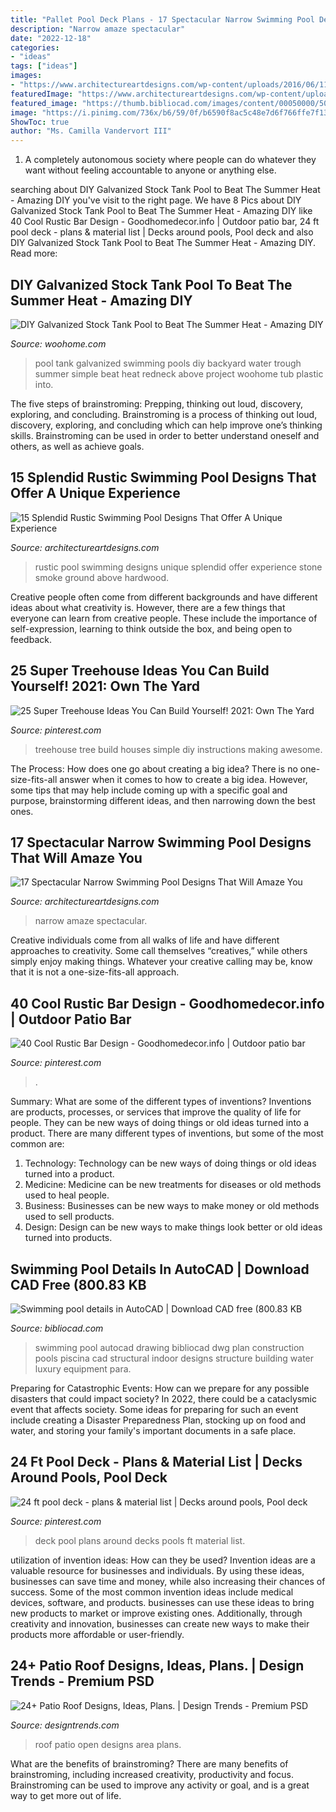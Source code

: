 ```yaml
---
title: "Pallet Pool Deck Plans - 17 Spectacular Narrow Swimming Pool Designs That Will Amaze You"
description: "Narrow amaze spectacular"
date: "2022-12-18"
categories:
- "ideas"
tags: ["ideas"]
images:
- "https://www.architectureartdesigns.com/wp-content/uploads/2016/06/11-19.jpg"
featuredImage: "https://www.architectureartdesigns.com/wp-content/uploads/2016/06/11-19.jpg"
featured_image: "https://thumb.bibliocad.com/images/content/00050000/5000/55604.gif"
image: "https://i.pinimg.com/736x/b6/59/0f/b6590f8ac5c48e7d6f766ffe7f139212.jpg"
ShowToc: true
author: "Ms. Camilla Vandervort III"
---
```



1. A completely autonomous society where people can do whatever they want without feeling accountable to anyone or anything else. 

	

		
searching about DIY Galvanized Stock Tank Pool to Beat The Summer Heat - Amazing DIY you've visit to the right page. We have 8 Pics about DIY Galvanized Stock Tank Pool to Beat The Summer Heat - Amazing DIY like 40 Cool Rustic Bar Design - Goodhomedecor.info | Outdoor patio bar, 24 ft pool deck - plans &amp; material list | Decks around pools, Pool deck and also DIY Galvanized Stock Tank Pool to Beat The Summer Heat - Amazing DIY. Read more:
		
    
## DIY Galvanized Stock Tank Pool To Beat The Summer Heat - Amazing DIY

<img loading=lazy src="http://www.woohome.com/wp-content/uploads/2016/06/galvanized-stock-tank-pool-ideas-woohome-10.jpg" onerror="this.onerror=null;this.src='https://tse3.mm.bing.net/th?id=OIP.-Z3Fqoz01op8RRicAVlgSgHaQq&amp;pid=15.1';" alt="DIY Galvanized Stock Tank Pool to Beat The Summer Heat - Amazing DIY">

_Source: woohome.com_

>pool tank galvanized swimming pools diy backyard water trough summer simple beat heat redneck above project woohome tub plastic into. 

	

The five steps of brainstroming: Prepping, thinking out loud, discovery, exploring, and concluding.
Brainstroming is a process of thinking out loud, discovery, exploring, and concluding which can help improve one’s thinking skills. Brainstroming can be used in order to better understand oneself and others, as well as achieve goals.

    
## 15 Splendid Rustic Swimming Pool Designs That Offer A Unique Experience

<img loading=lazy src="http://www.architectureartdesigns.com/wp-content/uploads/2015/02/15-Splendid-Rustic-Swimming-Pool-Designs-That-Offer-A-Unique-Experience-10-630x420.jpg" onerror="this.onerror=null;this.src='https://tse3.mm.bing.net/th?id=OIP.MjnkM8T9co814c4EpzkbxwHaE8&amp;pid=15.1';" alt="15 Splendid Rustic Swimming Pool Designs That Offer A Unique Experience">

_Source: architectureartdesigns.com_

>rustic pool swimming designs unique splendid offer experience stone smoke ground above hardwood. 

	

Creative people often come from different backgrounds and have different ideas about what creativity is. However, there are a few things that everyone can learn from creative people. These include the importance of self-expression, learning to think outside the box, and being open to feedback.

    
## 25 Super Treehouse Ideas You Can Build Yourself! 2021: Own The Yard

<img loading=lazy src="https://i.pinimg.com/736x/8e/50/c9/8e50c9c8824cca6e1102a4b2e4807057.jpg" onerror="this.onerror=null;this.src='https://tse4.mm.bing.net/th?id=OIP.-MMio_DKBQnrynbPA7w5HAHaEL&amp;pid=15.1';" alt="25 Super Treehouse Ideas You Can Build Yourself! 2021: Own The Yard">

_Source: pinterest.com_

>treehouse tree build houses simple diy instructions making awesome. 

	

The Process: How does one go about creating a big idea?
There is no one-size-fits-all answer when it comes to how to create a big idea. However, some tips that may help include coming up with a specific goal and purpose, brainstorming different ideas, and then narrowing down the best ones.

    
## 17 Spectacular Narrow Swimming Pool Designs That Will Amaze You

<img loading=lazy src="https://www.architectureartdesigns.com/wp-content/uploads/2016/06/11-19.jpg" onerror="this.onerror=null;this.src='https://tse4.mm.bing.net/th?id=OIP.65W624i81chxO1r02-J3WgHaFK&amp;pid=15.1';" alt="17 Spectacular Narrow Swimming Pool Designs That Will Amaze You">

_Source: architectureartdesigns.com_

>narrow amaze spectacular. 

	

Creative individuals come from all walks of life and have different approaches to creativity. Some call themselves “creatives,” while others simply enjoy making things. Whatever your creative calling may be, know that it is not a one-size-fits-all approach.

    
## 40 Cool Rustic Bar Design - Goodhomedecor.info | Outdoor Patio Bar

<img loading=lazy src="https://i.pinimg.com/736x/b6/59/0f/b6590f8ac5c48e7d6f766ffe7f139212.jpg" onerror="this.onerror=null;this.src='https://tse1.mm.bing.net/th?id=OIP.fiRPL0XAmE3yQP1HF5lKRgHaJ6&amp;pid=15.1';" alt="40 Cool Rustic Bar Design - Goodhomedecor.info | Outdoor patio bar">

_Source: pinterest.com_

>. 

	

Summary: What are some of the different types of inventions?
Inventions are products, processes, or services that improve the quality of life for people. They can be new ways of doing things or old ideas turned into a product. There are many different types of inventions, but some of the most common are:
1) Technology: Technology can be new ways of doing things or old ideas turned into a product.
2) Medicine: Medicine can be new treatments for diseases or old methods used to heal people.
3) Business: Businesses can be new ways to make money or old methods used to sell products.
4) Design: Design can be new ways to make things look better or old ideas turned into products.

    
## Swimming Pool Details In AutoCAD | Download CAD Free (800.83 KB

<img loading=lazy src="https://thumb.bibliocad.com/images/content/00050000/5000/55604.gif" onerror="this.onerror=null;this.src='https://tse3.mm.bing.net/th?id=OIP.iRYPTJuBFwgGil91TO8vdwHaFY&amp;pid=15.1';" alt="Swimming pool details in AutoCAD | Download CAD free (800.83 KB">

_Source: bibliocad.com_

>swimming pool autocad drawing bibliocad dwg plan construction pools piscina cad structural indoor designs structure building water luxury equipment para. 

	

Preparing for Catastrophic Events: How can we prepare for any possible disasters that could impact society?
In 2022, there could be a cataclysmic event that affects society. Some ideas for preparing for such an event include creating a Disaster Preparedness Plan, stocking up on food and water, and storing your family's important documents in a safe place.

    
## 24 Ft Pool Deck - Plans &amp; Material List | Decks Around Pools, Pool Deck

<img loading=lazy src="https://i.pinimg.com/736x/10/07/41/100741d65a3dfda8260b163d73d27d20.jpg" onerror="this.onerror=null;this.src='https://tse3.mm.bing.net/th?id=OIP.1etkk5xnqKWN_6cKuGcoJQAAAA&amp;pid=15.1';" alt="24 ft pool deck - plans &amp; material list | Decks around pools, Pool deck">

_Source: pinterest.com_

>deck pool plans around decks pools ft material list. 

	

utilization of invention ideas: How can they be used?
Invention ideas are a valuable resource for businesses and individuals. By using these ideas, businesses can save time and money, while also increasing their chances of success. Some of the most common invention ideas include medical devices, software, and products. businesses can use these ideas to bring new products to market or improve existing ones. Additionally, through creativity and innovation, businesses can create new ways to make their products more affordable or user-friendly.

    
## 24+ Patio Roof Designs, Ideas, Plans. | Design Trends - Premium PSD

<img loading=lazy src="https://images.designtrends.com/wp-content/uploads/2016/03/16062506/Open-Area-Patio-Roof-Design.jpg" onerror="this.onerror=null;this.src='https://tse3.mm.bing.net/th?id=OIP.-5MHpUZ3Xgp_PNmDtq5YZQHaE8&amp;pid=15.1';" alt="24+ Patio Roof Designs, Ideas, Plans. | Design Trends - Premium PSD">

_Source: designtrends.com_

>roof patio open designs area plans. 

	

What are the benefits of brainstroming?
There are many benefits of brainstroming, including increased creativity, productivity and focus. Brainstroming can be used to improve any activity or goal, and is a great way to get more out of life.

